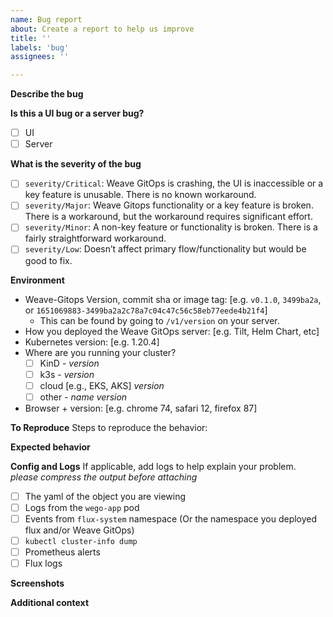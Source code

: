 ```yaml
---
name: Bug report
about: Create a report to help us improve
title: ''
labels: 'bug'
assignees: ''

---
```


<!--
ATTENTION WEAVEWORKS EMPLOYEES!!
If you are NOT using kind/some other cluster of your own,
check out the extra docs for submitting bug reports here:
https://github.com/weaveworks/weave-gitops-clusters/blob/main/gke-cluster/README.md#reporting-bugs-found-the-gke-cluster

Please read them :pray:
-->

**Describe the bug**
<!--
A clear and concise description of what the bug is.
-->

**Is this a UI bug or a server bug?**
- [ ] UI
- [ ] Server

**What is the severity of the bug**
<!--
Please select a label for this ticket indicating the severity of this bug.
A maintainer will add the label to the issue, taking your suggestion into account.
-->

- [ ] `severity/Critical`: Weave GitOps is crashing, the UI is inaccessible or a key feature is unusable. There is no known workaround.
- [ ] `severity/Major`: Weave Gitops functionality or a key feature is broken. There is a workaround, but the workaround requires significant effort.
- [ ] `severity/Minor`: A non-key feature or functionality is broken. There is a fairly straightforward workaround.
- [ ] `severity/Low`: Doesn’t affect primary flow/functionality but would be good to fix.

**Environment**
 - Weave-Gitops Version, commit sha or image tag: [e.g. `v0.1.0`, `3499ba2a`, or `1651069883-3499ba2a2c78a7c04c47c56c58eb77eede4b21f4`]
    + This can be found by going to `/v1/version` on your server. 
 - How you deployed the Weave GitOps server: [e.g. Tilt, Helm Chart, etc]
 - Kubernetes version:  [e.g. 1.20.4]
 - Where are you running your cluster?
    - [ ] KinD - _version_
    - [ ] k3s - _version_
    - [ ] cloud [e.g., EKS, AKS]  _version_
    - [ ] other - _name_ _version_
 - Browser + version: [e.g. chrome 74, safari 12, firefox 87]

**To Reproduce**
Steps to reproduce the behavior:
<!--
Eg:
1. Go to '...'
2. Click on '....'
3. Scroll down to '....'
4. See error
-->

**Expected behavior**
<!--
A clear and concise description of what you expected to happen.
-->

**Config and Logs**
If applicable, add logs to help explain your problem. _please compress the output before attaching_
- [ ] The yaml of the object you are viewing
- [ ] Logs from the `wego-app` pod
- [ ] Events from `flux-system` namespace (Or the namespace you deployed flux and/or Weave GitOps)
- [ ] `kubectl cluster-info dump`
- [ ] Prometheus alerts
- [ ] Flux logs

**Screenshots**
<!--
If applicable, add screenshots to help explain your problem.
-->

**Additional context**
<!--
Add any other context about the problem here.
-->

